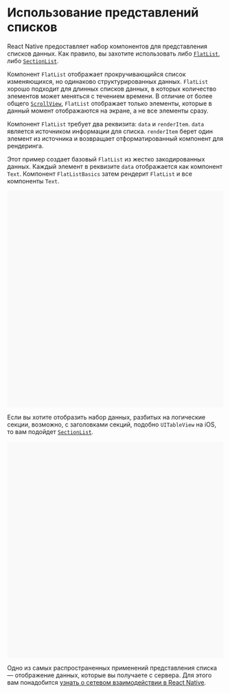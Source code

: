 # Использование представлений списков

React Native предоставляет набор компонентов для представления списков данных. Как правило, вы захотите использовать либо [`FlatList`](flatlist.md), либо [`SectionList`](sectionlist.md).

Компонент `FlatList` отображает прокручивающийся список изменяющихся, но одинаково структурированных данных. `FlatList` хорошо подходит для длинных списков данных, в которых количество элементов может меняться с течением времени. В отличие от более общего [`ScrollView`](using-a-scrollview.md), `FlatList` отображает только элементы, которые в данный момент отображаются на экране, а не все элементы сразу.

Компонент `FlatList` требует два реквизита: `data` и `renderItem`. `data` является источником информации для списка. `renderItem` берет один элемент из источника и возвращает отформатированный компонент для рендеринга.

Этот пример создает базовый `FlatList` из жестко закодированных данных. Каждый элемент в реквизите `data` отображается как компонент `Text`. Компонент `FlatListBasics` затем рендерит `FlatList` и все компоненты `Text`.

<div data-snack-id="@bndby/flatlist-basics" data-snack-platform="web" data-snack-preview="true" data-snack-theme="light" style="overflow:hidden;background:#F9F9F9;border:1px solid var(--color-border);border-radius:4px;height:505px;width:100%"></div>

Если вы хотите отобразить набор данных, разбитых на логические секции, возможно, с заголовками секций, подобно `UITableView` на iOS, то вам подойдет [`SectionList`](sectionlist.md).

<div data-snack-id="@bndby/sectionlist-basics" data-snack-platform="web" data-snack-preview="true" data-snack-theme="light" style="overflow:hidden;background:#F9F9F9;border:1px solid var(--color-border);border-radius:4px;height:505px;width:100%"></div>

Одно из самых распространенных применений представления списка — отображение данных, которые вы получаете с сервера. Для этого вам понадобится [узнать о сетевом взаимодействии в React Native](network.md).
